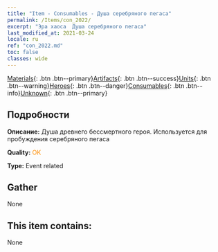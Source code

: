 ```yaml
---
title: "Item - Consumables - Душа серебряного пегаса"
permalink: /Items/con_2022/
excerpt: "Эра хаоса  Душа серебряного пегаса"
last_modified_at: 2021-03-24
locale: ru
ref: "con_2022.md"
toc: false
classes: wide
---
```

 [Materials](/ru/Items/){: .btn .btn--primary}[Artifacts](/ru/Items/Artifacts/){: .btn .btn--success}[Units](/ru/Items/Units/){: .btn .btn--warning}[Heroes](/ru/Items/Heroes/){: .btn .btn--danger}[Consumables](/ru/Items/Consumables/){: .btn .btn--info}[Unknown](/ru/Items/Unknown/){: .btn .btn--primary}

## Подробности
 **Описание:** Душа древнего бессмертного героя. Используется для пробуждения серебряного пегаса

 **Quality:** <span style="color: #FF8C00">OK</span>

 **Type:** Event related

## Gather

  None

## This item contains:

  None

